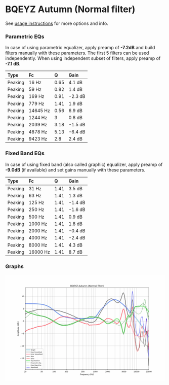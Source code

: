 # BQEYZ Autumn (Normal filter)
See [usage instructions](https://github.com/jaakkopasanen/AutoEq#usage) for more options and info.

### Parametric EQs
In case of using parametric equalizer, apply preamp of **-7.2dB** and build filters manually
with these parameters. The first 5 filters can be used independently.
When using independent subset of filters, apply preamp of **-7.1 dB**.

| Type    | Fc       |    Q | Gain    |
|:--------|:---------|:-----|:--------|
| Peaking | 16 Hz    | 0.65 | 4.1 dB  |
| Peaking | 59 Hz    | 0.82 | 1.4 dB  |
| Peaking | 169 Hz   | 0.91 | -2.3 dB |
| Peaking | 779 Hz   | 1.41 | 1.9 dB  |
| Peaking | 14645 Hz | 0.56 | 6.9 dB  |
| Peaking | 1244 Hz  | 3    | 0.8 dB  |
| Peaking | 2039 Hz  | 3.18 | -1.5 dB |
| Peaking | 4878 Hz  | 5.13 | -6.4 dB |
| Peaking | 9423 Hz  | 2.8  | 2.4 dB  |

### Fixed Band EQs
In case of using fixed band (also called graphic) equalizer, apply preamp of **-9.0dB**
(if available) and set gains manually with these parameters.

| Type    | Fc       |    Q | Gain    |
|:--------|:---------|:-----|:--------|
| Peaking | 31 Hz    | 1.41 | 3.5 dB  |
| Peaking | 63 Hz    | 1.41 | 1.3 dB  |
| Peaking | 125 Hz   | 1.41 | -1.4 dB |
| Peaking | 250 Hz   | 1.41 | -1.6 dB |
| Peaking | 500 Hz   | 1.41 | 0.9 dB  |
| Peaking | 1000 Hz  | 1.41 | 1.8 dB  |
| Peaking | 2000 Hz  | 1.41 | -0.4 dB |
| Peaking | 4000 Hz  | 1.41 | -2.4 dB |
| Peaking | 8000 Hz  | 1.41 | 4.3 dB  |
| Peaking | 16000 Hz | 1.41 | 8.7 dB  |

### Graphs
![](./BQEYZ%20Autumn%20(Normal%20filter).png)